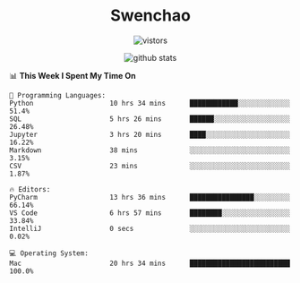 <h1 align="center">Swenchao</h3>

<p align="center">
  <img src="https://visitor-badge.glitch.me/badge?page_id=Swenchao" alt="vistors" />
</p>

<p align="center">
  <img src="https://github-readme-stats.vercel.app/api?username=Swenchao&count_private=true&show_icons=true&theme=vue-dark&hide_title=true" alt="github stats" />
</p>

<!--START_SECTION:waka-->
📊 **This Week I Spent My Time On** 

```text
💬 Programming Languages: 
Python                   10 hrs 34 mins      ████████████░░░░░░░░░░░░░   51.4% 
SQL                      5 hrs 26 mins       ██████░░░░░░░░░░░░░░░░░░░   26.48% 
Jupyter                  3 hrs 20 mins       ████░░░░░░░░░░░░░░░░░░░░░   16.22% 
Markdown                 38 mins             ░░░░░░░░░░░░░░░░░░░░░░░░░   3.15% 
CSV                      23 mins             ░░░░░░░░░░░░░░░░░░░░░░░░░   1.87%

🔥 Editors: 
PyCharm                  13 hrs 36 mins      ████████████████░░░░░░░░░   66.14% 
VS Code                  6 hrs 57 mins       ████████░░░░░░░░░░░░░░░░░   33.84% 
IntelliJ                 0 secs              ░░░░░░░░░░░░░░░░░░░░░░░░░   0.02%

💻 Operating System: 
Mac                      20 hrs 34 mins      █████████████████████████   100.0%

```


<!--END_SECTION:waka-->

